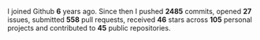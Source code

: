 
I joined Github **6** years ago. Since then I pushed **2485** commits, opened **27** issues, submitted **558** pull requests, received **46** stars across **105** personal projects and contributed to **45** public repositories.
